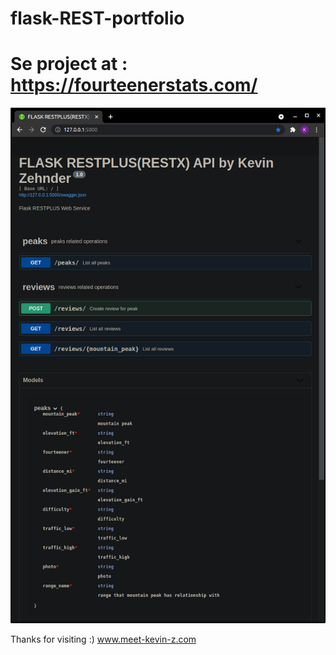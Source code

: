 # flask-REST-portfolio
# Se project at : https://fourteenerstats.com/

![Demo 1](usage.png)

Thanks for visiting :)
www.meet-kevin-z.com
